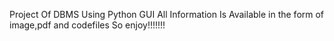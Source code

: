 Project Of DBMS Using Python GUI
All Information Is Available in the form of image,pdf and codefiles So enjoy!!!!!!!
